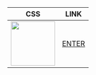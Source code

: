 
| CSS| LINK  |
| ------------- |:-------------:| 
|<img src= "https://user-images.githubusercontent.com/57319180/145421773-6cc91b91-c340-4d56-8f92-099f956fb27c.png" width="100" height = "100"/>|[ENTER](https://github.com/sajithlakshan/HTML_CSS_JS_PHP/blob/main/CSS/CSS_Selectors.md)           |       
